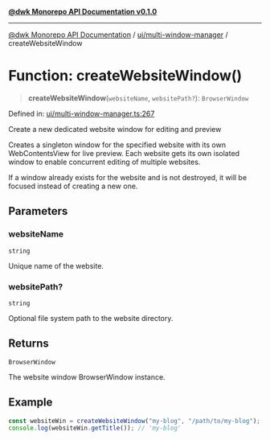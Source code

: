 [**@dwk Monorepo API Documentation v0.1.0**](../../../README.md)

---

[@dwk Monorepo API Documentation](../../../README.md) / [ui/multi-window-manager](../README.md) / createWebsiteWindow

# Function: createWebsiteWindow()

> **createWebsiteWindow**(`websiteName`, `websitePath?`): `BrowserWindow`

Defined in: [ui/multi-window-manager.ts:267](https://github.com/Anglesite/anglesite/blob/97bc711271b9559b54e48a9e5995ecc7ba9204f9/anglesite/app/ui/multi-window-manager.ts#L267)

Create a new dedicated website window for editing and preview

Creates a singleton window for the specified website with its own WebContentsView
for live preview. Each website gets its own isolated window to enable concurrent
editing of multiple websites.

If a window already exists for the website and is not destroyed, it will be
focused instead of creating a new one.

## Parameters

### websiteName

`string`

Unique name of the website.

### websitePath?

`string`

Optional file system path to the website directory.

## Returns

`BrowserWindow`

The website window BrowserWindow instance.

## Example

```typescript
const websiteWin = createWebsiteWindow("my-blog", "/path/to/my-blog");
console.log(websiteWin.getTitle()); // 'my-blog'
```
